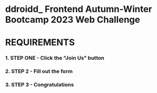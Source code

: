 # ddroidd_ Frontend Autumn-Winter Bootcamp 2023 Web Challenge
# REQUIREMENTS

### 1. STEP ONE - Click the "Join Us" button


### 2. STEP 2 - Fill out the form


### 3. STEP 3 - Congratulations
